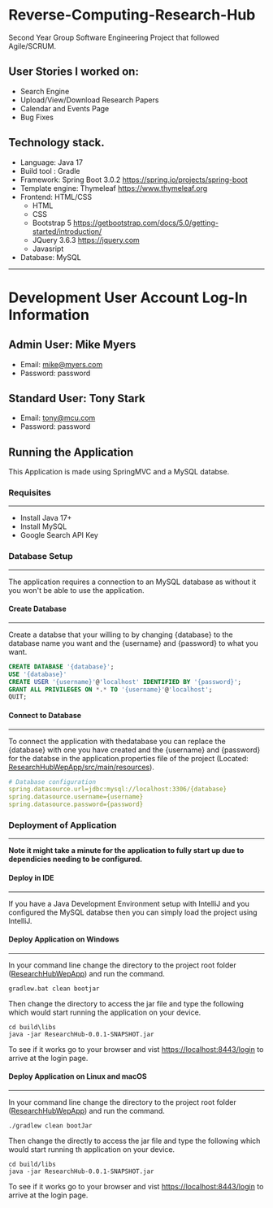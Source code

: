 # Reverse-Computing-Research-Hub
Second Year Group Software Engineering Project that followed Agile/SCRUM.

User Stories I worked on:
-
- Search Engine
- Upload/View/Download Research Papers
- Calendar and Events Page
- Bug Fixes

## Technology stack.

- Language: Java 17
- Build tool : Gradle
- Framework: Spring Boot 3.0.2 <https://spring.io/projects/spring-boot>
- Template engine: Thymeleaf <https://www.thymeleaf.org>
- Frontend: HTML/CSS
  - HTML
  - CSS
  - Bootstrap 5 <https://getbootstrap.com/docs/5.0/getting-started/introduction/>
  - JQuery 3.6.3 <https://jquery.com>
  - Javasript
- Database: MySQL

***

# Development User Account Log-In Information

## Admin User: Mike Myers
- Email: mike@myers.com
- Password: password

## Standard User: Tony Stark
- Email: tony@mcu.com
- Password: password

## Running the Application
This Application is made using SpringMVC and a MySQL databse.

### Requisites
---
- Install Java 17+
- Install MySQL
- Google Search API Key

### Database Setup
---
The application requires a connection to an MySQL database as without it you won't be able to use the application.

#### Create Database
---
Create a databse that your willing to by changing {database} to the database name you want and the {username} and {password} to what you want.
```sql
CREATE DATABASE '{database}';
USE '{database}'
CREATE USER '{username}'@'localhost' IDENTIFIED BY '{password}';
GRANT ALL PRIVILEGES ON *.* TO '{username}'@'localhost';
QUIT;
```

#### Connect to Database
---
To connect the application with thedatabase you can replace the {database} with one you have created and the {username} and {password} for the databse in the application.properties file of the project (Located: [ResearchHubWepApp/src/main/resources](./ResearchHubWepApp/src/main/resources/application.properties)).

```yaml
# Database configuration
spring.datasource.url=jdbc:mysql://localhost:3306/{database}
spring.datasource.username={username}
spring.datasource.password={password}
```


### Deployment of Application
---
**Note it might take a minute for the application to fully start up due to dependicies needing to be configured.**

#### Deploy in IDE
---
If you have a Java Development Environment setup with IntelliJ and you configured the MySQL databse then you can simply load the project using IntelliJ.

#### Deploy Application on Windows
---
In your command line change the directory to the project root folder ([ResearchHubWepApp](./ResearchHubWepApp/)) and run the command.
```
gradlew.bat clean bootjar
```
Then change the directory to access the jar file and type the following which would start running the application on your device.
```
cd build\libs
java -jar ResearchHub-0.0.1-SNAPSHOT.jar
```
To see if it works go to your browser and vist <https://localhost:8443/login> to arrive at the login page.

#### Deploy Application on Linux and macOS
---
In your command line change the directory to the project root folder ([ResearchHubWepApp](./ResearchHubWepApp/)) and run the command.
```
./gradlew clean bootJar
```
Then change the directly to access the jar file and type the following which would start running th application on your device.

```
cd build/libs
java -jar ResearchHub-0.0.1-SNAPSHOT.jar
```
To see if it works go to your browser and vist <https://localhost:8443/login> to arrive at the login page.